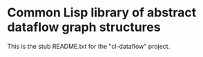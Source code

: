 # Common Lisp library of abstract dataflow graph structures

This is the stub README.txt for the "cl-dataflow" project.

